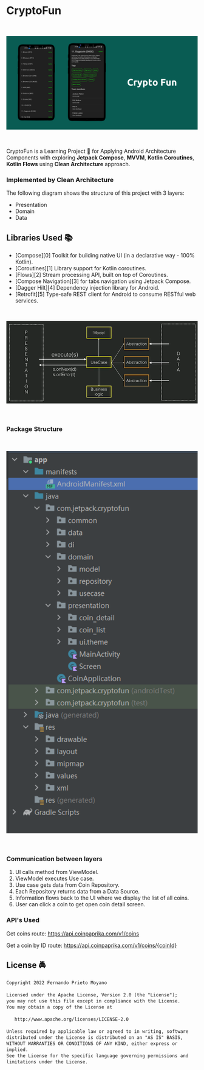 # CryptoFun

<br>
<p align="center">
  <img src="https://github.com/abhishekdubey331/CryptoFun/blob/main/banner.PNG" width="750"/>
</p>
<br>


CryptoFun is a Learning Project 📱 for Applying Android Architecture Components with exploring <b>Jetpack Compose</b>, <b>MVVM</b>, <b>Kotlin Coroutines</b>, <b>Kotlin Flows</b> using <b>Clean Architecture</b> approach.


### Implemented by Clean Architecture
The following diagram shows the structure of this project with 3 layers:
- Presentation
- Domain
- Data


## Libraries Used :books:
* [Compose][0] Toolkit for building native UI (in a declarative way - 100% Kotlin).
* [Coroutines][1] Library support for Kotlin coroutines.
* [Flows][2] Stream processing API, built on top of Coroutines.
* [Compose Navigation][3] for tabs navigation using Jetpack Compose.
* [Dagger Hilt][4] Dependency injection library for Android.
* [Retrofit][5] Type-safe REST client for Android to consume RESTful web services.

<br>
<p align="center">
  <img src="https://github.com/abhishekdubey331/CryptoFun/blob/main/diagram.png" width="750"/>
</p>
<br>


### Package Structure

<br>
<p align="center">
  <img src="https://github.com/abhishekdubey331/CryptoFun/blob/main/package_structure.PNG" width="750"/>
</p>
<br>


### Communication between layers

1. UI calls method from ViewModel.
2. ViewModel executes Use case.
3. Use case gets data from Coin Repository.
4. Each Repository returns data from a Data Source.
5. Information flows back to the UI where we display the list of all coins.
6. User can click a coin to get open coin detail screen.

### API's Used
Get coins route:
https://api.coinpaprika.com/v1/coins

Get a coin by ID route:
https://api.coinpaprika.com/v1/coins/{coinId}


## License :oncoming_police_car:
    Copyright 2022 Fernando Prieto Moyano

    Licensed under the Apache License, Version 2.0 (the "License");
    you may not use this file except in compliance with the License.
    You may obtain a copy of the License at

       http://www.apache.org/licenses/LICENSE-2.0

    Unless required by applicable law or agreed to in writing, software
    distributed under the License is distributed on an "AS IS" BASIS,
    WITHOUT WARRANTIES OR CONDITIONS OF ANY KIND, either express or implied.
    See the License for the specific language governing permissions and
    limitations under the License.
